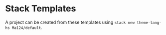 # Stack Templates
A project can be created from these templates using `stack new theme-lang-hs Ma124/default`.
